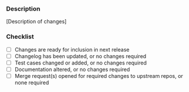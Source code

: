 ### Description

[Description of changes]

### Checklist

* [ ] Changes are ready for inclusion in next release
* [ ] Changelog has been updated, or no changes required
* [ ] Test cases changed or added, or no changes required
* [ ] Documentation altered, or no changes required
* [ ] Merge request(s) opened for required changes to upstream repos, or none required
